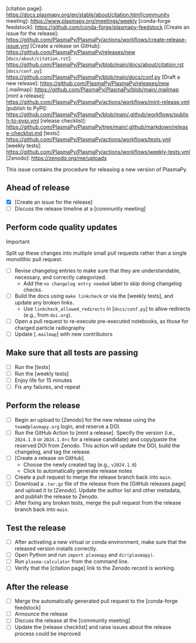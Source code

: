 [citation page]: https://docs.plasmapy.org/en/stable/about/citation.html[community meeting]: https://www.plasmapy.org/meetings/weekly
[conda-forge feedstock]: https://github.com/conda-forge/plasmapy-feedstock
[Create an issue for the release]: https://github.com/PlasmaPy/PlasmaPy/actions/workflows/create-release-issue.yml
[Create a release on GitHub]: https://github.com/PlasmaPy/PlasmaPy/releases/new
[`docs/about/citation.rst`]: https://github.com/PlasmaPy/PlasmaPy/blob/main/docs/about/citation.rst
[`docs/conf.py`]: https://github.com/PlasmaPy/PlasmaPy/blob/main/docs/conf.py
[Draft a new release]: https://github.com/PlasmaPy/PlasmaPy/releases/new
[.mailmap]: https://github.com/PlasmaPy/PlasmaPy/blob/main/.mailmap
[mint a release]: https://github.com/PlasmaPy/PlasmaPy/actions/workflows/mint-release.yml
[publish to PyPI]: https://github.com/PlasmaPy/PlasmaPy/blob/main/.github/workflows/publish-to-pypi.yml
[release checklist]: https://github.com/PlasmaPy/PlasmaPy/tree/main/.github/markdown/release-checklist.md
[tests]: https://github.com/PlasmaPy/PlasmaPy/actions/workflows/tests.yml
[weekly tests]: https://github.com/PlasmaPy/PlasmaPy/actions/workflows/weekly-tests.yml
[Zenodo]: https://zenodo.org/me/uploads

This issue contains the procedure for releasing a new version of PlasmaPy.

## Ahead of release

 - [x] [Create an issue for the release]
 - [ ] Discuss the release timeline at a [community meeting]

<!--

We have had less need of a feature freeze as the package has become more mature, but we may wish to add this back in the future.

 - [ ] About three weeks before a minor or major release, announce that a feature freeze will occur one week before the anticipated release date. Only pull requests with a limited scope that do not significantly change functionality should be merged during the feature freeze.

 - [ ] Begin a code freeze about two weekdays before a release. Only bugfixes and pull requests that are directly related to the release should be merged during the code freeze.

-->

## Perform code quality updates

> [!IMPORTANT]
> Split up these changes into multiple small pull requests rather than a single monolithic pull request.

 - [ ] Revise changelog entries to make sure that they are understandable, necessary, and correctly categorized.
   - Add the `no changelog entry needed` label to skip doing changelog checks.
 - [ ] Build the docs using `make linkcheck` or via the [weekly tests], and update any broken links.
   - Use `linkcheck_allowed_redirects` in [`docs/conf.py`] to allow redirects (e.g., from `doi.org`).
 - [ ] Open a pull request to re-execute pre-executed notebooks, as those for charged particle radiography <!-- automate this step? -->
 - [ ] Update [`.mailmap`] with new contributors <!-- delete this file? -->

## Make sure that all tests are passing

 - [ ] Run the [tests]
 - [ ] Run the [weekly tests]
 - [ ] Enjoy life for 15 minutes
 - [ ] Fix any failures, and repeat

<!-- Add badges here for the tests & weekly tests? -->

## Perform the release

 - [ ] Begin an upload to [Zenodo] for the new release using the `team@plasmapy.org` login, and reserve a DOI.
 - [ ] Run the GitHub Action to [mint a release]. Specify the version (i.e., `2024.1.0` or `2024.1.0rc` for a release candidate) and copy/paste the reserved DOI from Zenodo.  This action will update the DOI, build the changelog, and tag the release.
 - [ ] [Create a release on GitHub].
   - Choose the newly created tag (e.g., `v2024.1.0`)
   - Click to automatically generate release notes
 - [ ] Create a pull request to merge the release branch back into `main`. <!-- Automate this step? -->
 - [ ] Download a `.tar.gz` file of the release from the [GitHub releases page] and upload it to [Zenodo]. Update the author list and other metadata, and publish the release to Zenodo.
 - [ ] After fixing any broken tests, merge the pull request from the release branch back into `main`.

## Test the release

 - [ ] After activating a new virtual or conda environment,  make sure that the released version installs correctly.
 - [ ] Open Python and run `import plasmapy` and `dir(plasmapy)`.
 - [ ] Run `plasma-calculator` from the command line.
 - [ ] Verify that the [citation page] link to the Zenodo record is working.

## After the release

 - [ ] Merge the automatically generated pull request to the [conda-forge feedstock]
 - [ ] Announce the release
 - [ ] Discuss the release at the [community meeting]
 - [ ] Update the [release checklist] and raise issues about the release process could be improved
